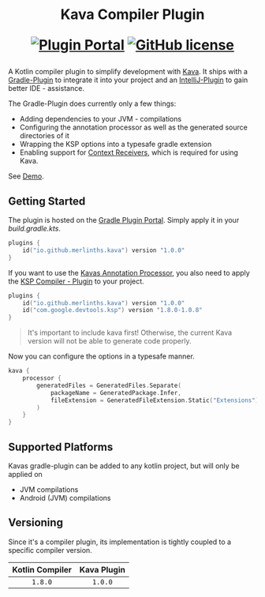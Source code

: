 <h1 align="center">Kava Compiler Plugin

[![Plugin Portal](https://img.shields.io/gradle-plugin-portal/v/io.github.merlinths.kava?style=for-the-badge)]()
[![GitHub license](https://img.shields.io/badge/license-Apache%20License%202.0-red.svg?style=for-the-badge)](https://www.apache.org/licenses/LICENSE-2.0)
</h1>

A Kotlin compiler plugin to simplify development with [Kava](https://github.com/MerlinTHS/Kava).
It ships with a [Gradle-Plugin](/gradle-plugin) to integrate it into your project
and an [IntelliJ-Plugin](/intellij-plugin) to gain better IDE - assistance.

The Gradle-Plugin does currently only a few things:
- Adding dependencies to your JVM - compilations
- Configuring the annotation processor as well as the generated source directories of it
- Wrapping the KSP options into a typesafe gradle extension
- Enabling support for [Context Receivers](https://github.com/Kotlin/KEEP/blob/master/proposals/context-receivers.md), which is required for using Kava.

See [Demo](/demo).

## Getting Started

The plugin is hosted on the [Gradle Plugin Portal](https://plugins.gradle.org/plugin/io.github.merlinths.kava).
Simply apply it in your _build.gradle.kts_.

```kotlin
plugins {
    id("io.github.merlinths.kava") version "1.0.0"
}
``` 

If you want to use the [Kavas Annotation Processor](https://github.com/MerlinTHS/Kava#custom-types),
you also need to apply the [KSP Compiler - Plugin]() to your project.

```kotlin
plugins {
    id("io.github.merlinths.kava") version "1.0.0"
    id("com.google.devtools.ksp") version "1.8.0-1.0.8"
}
```

> It's important to include kava first! Otherwise, the current Kava version will not be able
> to generate code properly.

Now you can configure the options in a typesafe manner.

```kotlin
kava {
    processor {
        generatedFiles = GeneratedFiles.Separate(
            packageName = GeneratedPackage.Infer,
            fileExtension = GeneratedFileExtension.Static("Extensions")
        )
    }
}
```

## Supported Platforms

Kavas gradle-plugin can be added to any kotlin project, but will only be applied on
- JVM compilations
- Android (JVM) compilations

## Versioning

Since it's a compiler plugin, its implementation is tightly coupled to a specific compiler version.

| Kotlin Compiler |  Kava Plugin  |
|:---------------:|:-------------:|
|     `1.8.0`     |    `1.0.0`    |
